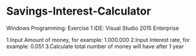 # Savings-Interest-Calculator
Windows Programming: Exercise 1
IDE: Visual Studio 2015 Enterprise

1.Input Amount of money, for example:   1.000.000
2.Input Interest rate, for example:   0.051
3.Calculate total number of money will have after 1 year

